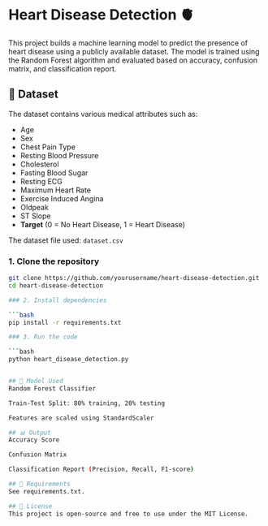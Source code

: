 # Heart Disease Detection 🫀

This project builds a machine learning model to predict the presence of heart disease using a publicly available dataset. The model is trained using the Random Forest algorithm and evaluated based on accuracy, confusion matrix, and classification report.

## 📁 Dataset

The dataset contains various medical attributes such as:

- Age
- Sex
- Chest Pain Type
- Resting Blood Pressure
- Cholesterol
- Fasting Blood Sugar
- Resting ECG
- Maximum Heart Rate
- Exercise Induced Angina
- Oldpeak
- ST Slope
- **Target** (0 = No Heart Disease, 1 = Heart Disease)

The dataset file used: `dataset.csv`

### 1. Clone the repository

```bash
git clone https://github.com/yourusername/heart-disease-detection.git
cd heart-disease-detection

### 2. Install dependencies

```bash
pip install -r requirements.txt

### 3. Run the code

```bash
python heart_disease_detection.py


## 🧠 Model Used
Random Forest Classifier

Train-Test Split: 80% training, 20% testing

Features are scaled using StandardScaler

## 📊 Output
Accuracy Score

Confusion Matrix

Classification Report (Precision, Recall, F1-score)

## 📌 Requirements
See requirements.txt.

## 📜 License
This project is open-source and free to use under the MIT License.
